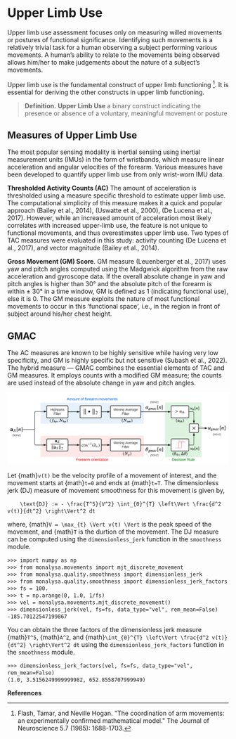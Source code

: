 # Upper Limb Use


Upper limb use assessment focuses only on measuring willed movements or postures of functional significance. Identifying such movements is a relatively trivial task for a human observing a subject performing various movements. A human’s ability to relate  to the movements being observed allows him/her to make judgements about the nature of a subject’s movements.

Upper limb use is the fundamental construct of upper limb functioning 
[^david2021b]. It is essential for deriving the other constructs in upper limb functioning.

> **Definition.** **Upper Limb Use** a binary construct indicating the presence or absence of a voluntary, 
meaningful movement or posture

## Measures of Upper Limb Use
The most popular sensing modality is inertial sensing using inertial measurement units (IMUs) in the form of wristbands, which measure linear acceleration and angular velocities of the forearm. Various measures have been developed to quantify
upper limb use from only wrist-worn IMU data.

**Thresholded Activity Counts (AC)** The amount of acceleration is thresholded using a measure specific threshold to estimate upper limb use. The computational
simplicity of this measure makes it a quick and popular approach
(Bailey et al., 2014), (Uswatte et al., 2000), (De Lucena et al.,
2017). However, while an increased amount of acceleration most likely correlates with increased upper-limb use, the feature is not unique to functional movements, and thus overestimates upper limb use. Two types of TAC measures were evaluated in this study: activity counting (De Lucena et al., 2017), and vector magnitude (Bailey et al., 2014).

**Gross Movement (GM) Score**. GM measure (Leuenberger et al., 2017) uses yaw and pitch angles computed using the Madgwick algorithm from the raw acceleration and gyroscope data. If the overall absolute change in yaw and pitch angles is higher than 30° and the absolute pitch of the forearm is within ± 30° in a time window, GM is defined as 1 (indicating functional use), else it is 0. The GM measure exploits the nature of most functional movements to occur in this ‘functional space’, i.e., in the region in front of subject around
his/her chest height.

## GMAC
The AC measures are known to be highly sensitive while having very low specificity, and GM is highly specific but not sensitive (Subash et al., 2022). The hybrid measure — GMAC combines the essential elements of TAC and GM measures. It employs counts with a modified GM measure; the counts are used instead of the absolute change in yaw and pitch angles.

![Alt text](_static/opt_gmac.png)

Let {math}`v(t)` be the velocity profile of a movement of interest, and the movement 
starts at {math}`t=0` and ends at {math}`t=T`. The dimensionless jerk (DJ) measure of 
movement smoothness for this movement is given by,
```{math}
    \text{DJ} := - \frac{T^5}{V^2} \int_{0}^{T} \left\Vert \frac{d^2 v(t)}{dt^2} \right\Vert^2 dt
```
where, {math}`V = \max_{t} \Vert v(t) \Vert` is the peak speed of the movement, and
{math}`T` is the durtion of the movement. The DJ measure can be 
computed using the `dimensionless_jerk` function in the `smoothness` module.

```{code} python
>>> import numpy as np
>>> from monalysa.movements import mjt_discrete_movement
>>> from monalysa.quality.smoothness import dimensionless_jerk
>>> from monalysa.quality.smoothness import dimensionless_jerk_factors
>>> fs = 100.
>>> t = np.arange(0, 1.0, 1/fs)
>>> vel = monalysa.movements.mjt_discrete_movement()
>>> dimensionless_jerk(vel, fs=fs, data_type="vel", rem_mean=False)
-185.70122547199867
```

You can obtain the three factors of the dimensionless jerk measure {math}`T^5`,
{math}`A^2`, and {math}`\int_{0}^{T} \left\Vert \frac{d^2 v(t)}{dt^2} \right\Vert^2 dt` 
using the `dimensionless_jerk_factors` function in the `smoothness` module.

```{code} python
>>> dimensionless_jerk_factors(vel, fs=fs, data_type="vel", rem_mean=False)
(1.0, 3.5156249999999982, 652.8558707999949)
```


**References**
[^david2021b]: Flash, Tamar, and Neville Hogan. "The coordination of arm movements: an experimentally confirmed mathematical model." The Journal of Neuroscience 5.7 (1985): 1688-1703.
[^sparc1]: Balasubramanian, Sivakumar, Alejandro Melendez-Calderon, and Etienne Burdet. "A robust and sensitive metric for quantifying movement smoothness." IEEE transactions on biomedical engineering 59.8 (2011): 2126-2136.
[^sparc2]: Balasubramanian, S., Melendez-Calderon, A., Roby-Brami, A., & Burdet, E. (2015). On the analysis of movement smoothness. Journal of neuroengineering and rehabilitation, 12(1), 1-11.
[^ldlj]: Melendez-Calderon, Alejandro, Camila Shirota, and Sivakumar Balasubramanian. "Estimating movement smoothness from inertial measurement units." Frontiers in bioengineering and biotechnology 8 (2021): 558771.
